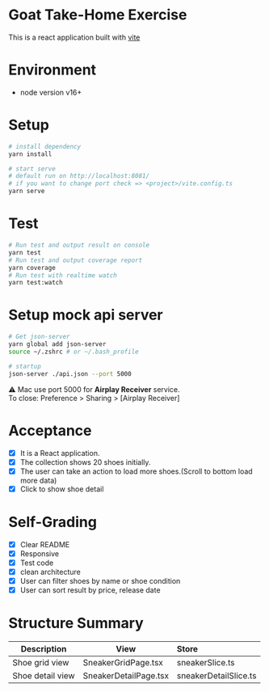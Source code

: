 # Goat Take-Home Exercise

This is a react application built with [vite](https://vitejs.dev/)

# Environment
- node version v16+

# Setup
```bash
# install dependency
yarn install

# start serve
# default run on http://localhost:8081/
# if you want to change port check => <project>/vite.config.ts
yarn serve
```


# Test
```bash
# Run test and output result on console
yarn test
# Run test and output coverage report
yarn coverage
# Run test with realtime watch
yarn test:watch
```

# Setup mock api server
```bash
# Get json-server
yarn global add json-server
source ~/.zshrc # or ~/.bash_profile

# startup
json-server ./api.json --port 5000
```
:warning: Mac use port 5000 for <b>Airplay Receiver</b> service.  
To close: Preference > Sharing > [Airplay Receiver]


# Acceptance
- [x] It is a React application.
- [x] The collection shows 20 shoes initially.
- [x] The user can take an action to load more shoes.(Scroll to bottom load more data)
- [x] Click to show shoe detail

# Self-Grading
- [x] Clear README
- [x] Responsive
- [x] Test code
- [x] clean architecture
- [x] User can filter shoes by name or shoe condition
- [x] User can sort result by price, release date

# Structure Summary
| Description                        | View                                              | Store                              |
| ---------------------------------- | ------------------------------------------------- |:-----------------------------------|
| Shoe grid view                     | SneakerGridPage.tsx                               | sneakerSlice.ts                    |
| Shoe detail view                   | SneakerDetailPage.tsx                             | sneakerDetailSlice.ts              |
